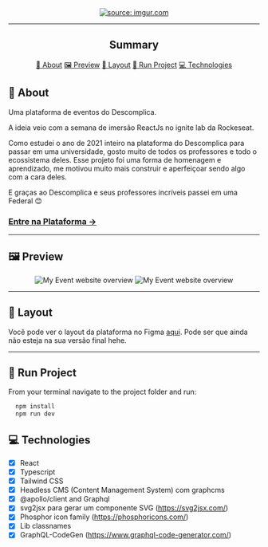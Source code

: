 

<section align="center">
    <a href=""><img src="" title="source: imgur.com" /></a>
</section>

---

<h2 align="center">Summary</h2>

<p align="center">
    <a href="#about">📙 About</a>
    <a href="#preview">🖼️ Preview</a>
    <a href="#layout">🎨 Layout</a>
    <a href="#run">🚀 Run Project</a>
    <a href="#technologies">💻 Technologies</a>
</p>



<H2 id="about">📙 About</H2>

Uma plataforma de eventos do Descomplica.

A ideia veio com a semana de imersão ReactJs no ignite lab da Rockeseat.

Como estudei o ano de 2021 inteiro na plataforma do Descomplica para passar em uma universidade, gosto muito de todos os professores e todo o ecossistema deles. Esse projeto foi uma forma de homenagem e aprendizado, me motivou muito mais construir e aperfeiçoar sendo algo com a cara deles.

E graças ao Descomplica e seus professores incríveis passei em uma Federal 😊

<p>
    <h3><a href="https://eventodescomplica.willjpg.vercel.app/">Entre na Plataforma &rarr;</a></h3>
</p>


<!-- <p>
    <h3><a href="">Check website &rarr;</a></h3>
</p> -->

---

<H2 id="preview">🖼️ Preview</H2>

<section align="center">
    <img  alt="My Event website overview" src=""/>
    <img  alt="My Event website overview" src=""/>
    
</section>

---

<H2 id="layout">🎨 Layout</H2>

Você pode ver o layout da plataforma no Figma [aqui](https://www.figma.com/file/ptjsbGNFiJPxI1wK5J0lOf/Plataforma-de-Evento-Descomplica?node-id=0%3A1). Pode ser que ainda não esteja na sua versão final hehe.


---
<H2 id="run">🚀 Run Project</H2>


From your terminal navigate to the project folder and run:

```cl
  npm install
  npm run dev
```

<H2 id="technologies">💻 Technologies</H2>
 
    
-  [X] React
-  [X] Typescript
-  [X] Tailwind CSS
-  [X] Headless CMS (Content Management System) com graphcms
-  [X] @apollo/client and Graphql
-  [X] svg2jsx para gerar um componente SVG (https://svg2jsx.com/)
-  [X] Phosphor icon family (https://phosphoricons.com/)
-  [X] Lib classnames
-  [X] GraphQL-CodeGen (https://www.graphql-code-generator.com/)
